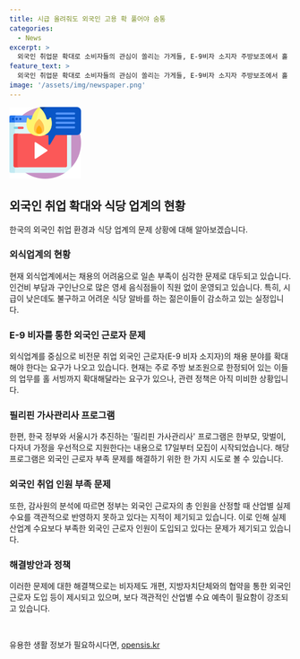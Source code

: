 ```yaml
---
title: 시급 올려줘도 외국인 고용 확 풀어야 숨통
categories:
  - News
excerpt: >
  외국인 취업문 확대로 소비자들의 관심이 쏠리는 가게들, E-9비자 소지자 주방보조에서 홀 서빙까지 활약. 비전문취업 외국인근로자 채용 확대로 양꼬치가게 등에서 시급 1만원 이상 인건비 부담. 외국인근로자 고용 확대, 객관적 기준없는 외국인 근로자 수요 예측 부족 지적. 필리핀 가사관리사 선발을 통한 일자리 창출 등 정부 대책 소개.
feature_text: >
  외국인 취업문 확대로 소비자들의 관심이 쏠리는 가게들, E-9비자 소지자 주방보조에서 홀 서빙까지 활약. 비전문취업 외국인근로자 채용 확대로 양꼬치가게 등에서 시급 1만원 이상 인건비 부담. 외국인근로자 고용 확대, 객관적 기준없는 외국인 근로자 수요 예측 부족 지적. 필리핀 가사관리사 선발을 통한 일자리 창출 등 정부 대책 소개.
image: '/assets/img/newspaper.png'
---
```


<p><img src="/assets/img/news.png" alt="rentncar 속보" /></p>

<h2 data-ke-size="size26">외국인 취업 확대와 식당 업계의 현황</h2>

<p data-ke-size="size16">한국의 외국인 취업 환경과 식당 업계의 문제 상황에 대해 알아보겠습니다.</p>

<h3><b>외식업계의 현황</b></h3>

<p data-ke-size="size16">현재 외식업계에서는 채용의 어려움으로 일손 부족이 심각한 문제로 대두되고 있습니다. 인건비 부담과 구인난으로 많은 영세 음식점들이 직원 없이 운영되고 있습니다. 특히, 시급이 낮은데도 불구하고 어려운 식당 알바를 하는 젊은이들이 감소하고 있는 실정입니다.</p>

<h3><b>E-9 비자를 통한 외국인 근로자 문제</b></h3>

<p data-ke-size="size16">외식업계를 중심으로 비전문 취업 외국인 근로자(E-9 비자 소지자)의 채용 분야를 확대해야 한다는 요구가 나오고 있습니다. 현재는 주로 주방 보조원으로 한정되어 있는 이들의 업무를 홀 서빙까지 확대해달라는 요구가 있으나, 관련 정책은 아직 미비한 상황입니다.</p>

<h3><b>필리핀 가사관리사 프로그램</b></h3>

<p data-ke-size="size16">한편, 한국 정부와 서울시가 추진하는 '필리핀 가사관리사' 프로그램은 한부모, 맞벌이, 다자녀 가정을 우선적으로 지원한다는 내용으로 17일부터 모집이 시작되었습니다. 해당 프로그램은 외국인 근로자 부족 문제를 해결하기 위한 한 가지 시도로 볼 수 있습니다.</p>

<h3><b>외국인 취업 인원 부족 문제</b></h3>

<p data-ke-size="size16">또한, 감사원의 분석에 따르면 정부는 외국인 근로자의 총 인원을 산정할 때 산업별 실제 수요를 객관적으로 반영하지 못하고 있다는 지적이 제기되고 있습니다. 이로 인해 실제 산업계 수요보다 부족한 외국인 근로자 인원이 도입되고 있다는 문제가 제기되고 있습니다.</p>

<h3><b>해결방안과 정책</b></h3>

<p data-ke-size="size16">이러한 문제에 대한 해결책으로는 비자제도 개편, 지방자치단체와의 협약을 통한 외국인 근로자 도입 등이 제시되고 있으며, 보다 객관적인 산업별 수요 예측이 필요함이 강조되고 있습니다.</p>

<p data-ke-size="size16">&nbsp;</p>
유용한 생활 정보가 필요하시다면, <a href="https://opensis.kr" rel="dofollow">opensis.kr</a>


